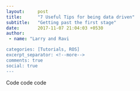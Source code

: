 ```yaml
---
layout:     post
title:      "7 Useful Tips for being data driven"
subtitle:   "Getting past the first stage"
date:       2017-11-07 21:04:03 +0530
author: 
 - name: "Larry and Ravi

categories: [Tutorials, ROS]
excerpt_separator: <!--more-->
comments: true
social: true
---
```


Code code code


